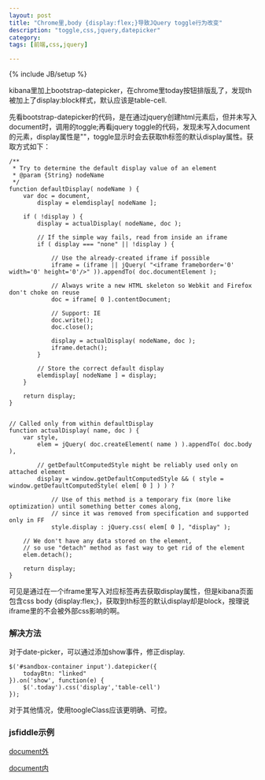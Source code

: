 ```yaml
---
layout: post
title: "Chrome里,body {display:flex;}导致JQuery toggle行为改变"
description: "toggle,css,jquery,datepicker"
category: 
tags: [前端,css,jquery]

---
```

{% include JB/setup %}

kibana里加上bootstrap-datepicker，在chrome里today按钮排版乱了，发现th被加上了display:block样式，默认应该是table-cell.

先看bootstrap-datepicker的代码，是在通过jquery创建html元素后，但并未写入document时，调用的toggle;再看jquery toggle的代码，发现未写入document的元素，display属性是""，toggle显示时会去获取th标签的默认display属性。获取方式如下：


    /**
     * Try to determine the default display value of an element
     * @param {String} nodeName
     */
    function defaultDisplay( nodeName ) {
        var doc = document,
            display = elemdisplay[ nodeName ];

        if ( !display ) {
            display = actualDisplay( nodeName, doc );

            // If the simple way fails, read from inside an iframe
            if ( display === "none" || !display ) {

                // Use the already-created iframe if possible
                iframe = (iframe || jQuery( "<iframe frameborder='0' width='0' height='0'/>" )).appendTo( doc.documentElement );

                // Always write a new HTML skeleton so Webkit and Firefox don't choke on reuse
                doc = iframe[ 0 ].contentDocument;

                // Support: IE
                doc.write();
                doc.close();

                display = actualDisplay( nodeName, doc );
                iframe.detach();
            }

            // Store the correct default display
            elemdisplay[ nodeName ] = display;
        }

        return display;
    }


    // Called only from within defaultDisplay
    function actualDisplay( name, doc ) {
        var style,
            elem = jQuery( doc.createElement( name ) ).appendTo( doc.body ),

            // getDefaultComputedStyle might be reliably used only on attached element
            display = window.getDefaultComputedStyle && ( style = window.getDefaultComputedStyle( elem[ 0 ] ) ) ?

                // Use of this method is a temporary fix (more like optimization) until something better comes along,
                // since it was removed from specification and supported only in FF
                style.display : jQuery.css( elem[ 0 ], "display" );

        // We don't have any data stored on the element,
        // so use "detach" method as fast way to get rid of the element
        elem.detach();

        return display;
    }

可见是通过在一个iframe里写入对应标签再去获取display属性，但是kibana页面包含css body {display:flex;}，获取到th标签的默认display却是block，按理说iframe里的不会被外部css影响的啊。

### 解决方法

对于date-picker，可以通过添加show事件，修正display.

    $('#sandbox-container input').datepicker({
        todayBtn: "linked"
    }).on('show', function(e) {
        $('.today').css('display','table-cell')
    });

对于其他情况，使用toogleClass应该更明确、可控。



### jsfiddle示例
[document外](https://jsfiddle.net/zjmove/L0huqLeu/)


[document内](https://jsfiddle.net/zjmove/8qvtvcjr/)

